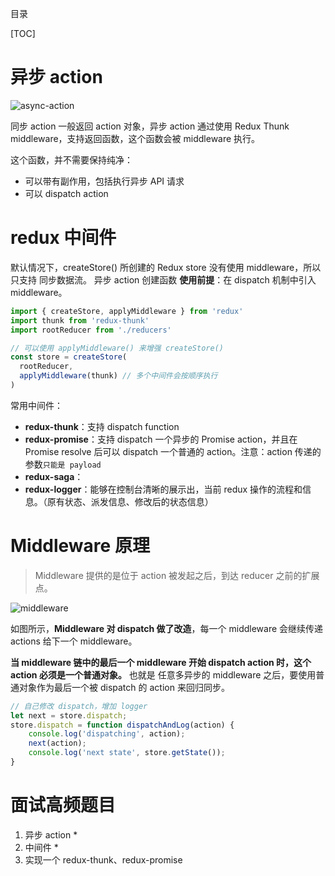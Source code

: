 目录

[TOC]

# 异步 action
![async-action](https://user-images.githubusercontent.com/22387652/85961201-67e10d00-b9db-11ea-8bb7-83e94ae68e6f.png)



同步 action 一般返回 action 对象，异步 action 通过使用 Redux Thunk middleware，支持返回函数，这个函数会被 middleware 执行。

这个函数，并不需要保持纯净：
- 可以带有副作用，包括执行异步 API 请求
- 可以 dispatch action




# redux 中间件

默认情况下，createStore() 所创建的 Redux store 没有使用 middleware，所以只支持 同步数据流。
异步 action 创建函数 **使用前提**：在 dispatch 机制中引入  middleware。
```js
import { createStore, applyMiddleware } from 'redux'
import thunk from 'redux-thunk'
import rootReducer from './reducers'

// 可以使用 applyMiddleware() 来增强 createStore()
const store = createStore(
  rootReducer,
  applyMiddleware(thunk) // 多个中间件会按顺序执行
)
```


常用中间件：
- **redux-thunk**：支持 dispatch function
- **redux-promise**：支持 dispatch 一个异步的 Promise action，并且在 Promise resolve 后可以 dispatch 一个普通的 action。注意：action 传递的参数`只能是 payload`
- **redux-saga**：
- **redux-logger**：能够在控制台清晰的展示出，当前 redux 操作的流程和信息。（原有状态、派发信息、修改后的状态信息）


# Middleware 原理
> Middleware 提供的是位于 action 被发起之后，到达 reducer 之前的扩展点。

![middleware](https://user-images.githubusercontent.com/22387652/85962710-b7780680-b9e4-11ea-96c0-88fc2d09798c.png)

如图所示，**Middleware 对 dispatch 做了改造**，每一个 middleware 会继续传递 actions 给下一个 middleware。

**当 middleware 链中的最后一个 middleware 开始 dispatch action 时，这个 action 必须是一个普通对象。** 也就是 任意多异步的 middleware 之后，要使用普通对象作为最后一个被 dispatch 的 action 来回归同步。

```js
// 自己修改 dispatch，增加 logger
let next = store.dispatch;
store.dispatch = function dispatchAndLog(action) {
    console.log('dispatching', action);
    next(action);
    console.log('next state', store.getState());
}
```

# 面试高频题目
1. 异步 action *
2. 中间件 *
3. 实现一个 redux-thunk、redux-promise